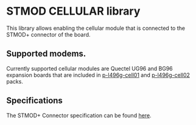 # STMOD CELLULAR library

This library allows enabling the cellular module that is connected to the STMOD+ connector of the board.

## Supported modems.

Currently supported cellular modules are Quectel UG96 and BG96 expansion boards that are included in [p-l496g-cell01](https://www.st.com/en/evaluation-tools/p-l496g-cell01.html) and [p-l496g-cell02](https://www.st.com/en/evaluation-tools/p-l496g-cell02.html) packs.

## Specifications

The STMOD+ Connector specification can be found [here](https://www.st.com/content/ccc/resource/technical/document/technical_note/group0/04/7f/90/c1/ad/54/46/1f/DM00323609/files/DM00323609.pdf/jcr:content/translations/en.DM00323609.pdf).



